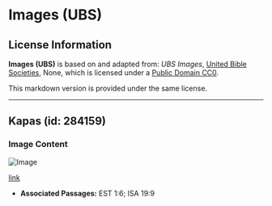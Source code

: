 # Images (UBS)

## License Information

**Images (UBS)** is based on and adapted from: _UBS Images_, [United Bible Societies](https://unitedbiblesocieties.org/), None, which is licensed under a [Public Domain CC0](https://creativecommons.org/public-domain/cc0/).

This markdown version is provided under the same license.



--------------------------------

## Kapas (id: 284159)

### Image Content

![Image](https://cdn.aquifer.bible/aquifer-content/resources/Media/WEB-0158_cottonboll.jpg)

[link](https://cdn.aquifer.bible/aquifer-content/resources/Media/WEB-0158_cottonboll.jpg)

* **Associated Passages:** EST 1:6; ISA 19:9

